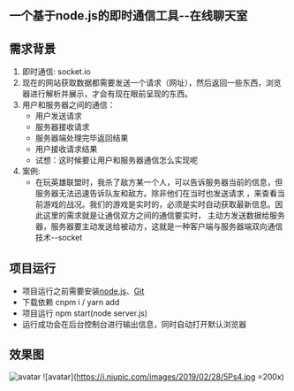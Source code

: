## 一个基于node.js的即时通信工具--在线聊天室

## 需求背景
1. 即时通信: socket.io
2. 现在的网站获取数据都需要发送一个请求（网址），然后返回一些东西，浏览器进行解析并展示，才会有现在眼前呈现的东西。
3. 用户和服务器之间的通信：
   * 用户发送请求
   * 服务器接收请求
   * 服务器端处理完毕返回结果
   * 用户接收请求结果
   * 试想：这时候要让用户和服务器通信怎么实现呢
4. 案例:
   * 在玩英雄联盟时，我杀了敌方某一个人，可以告诉服务器当前的信息，但服务器无法迅速告诉队友和敌方。除非他们在当时也发送请求
   ，来查看当前游戏的战况。我们的游戏是实时的，必须是实时自动获取最新信息。因此这里的需求就是让通信双方之间的通信要实时，
   主动方发送数据给服务器，服务器要主动发送给被动方，这就是一种客户端与服务器端双向通信技术--socket

## 项目运行
* 项目运行之前需要安装[node.js](https://nodejs.org/en/)、[Git](https://git-scm.com/)
* 下载依赖 cnpm i / yarn add 
* 项目运行 npm start(node server.js)
* 运行成功会在后台控制台进行输出信息，同时自动打开默认浏览器
## 效果图
![avatar](https://i.niupic.com/images/2019/02/28/5PrV.jpg)
![avatar](https://i.niupic.com/images/2019/02/28/5Ps4.jpg =200x)
